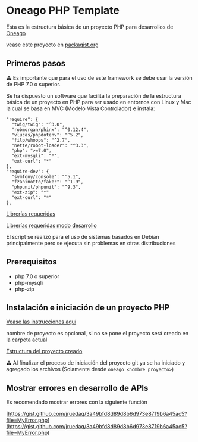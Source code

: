 # Oneago PHP Template

Esta es la estructura básica de un proyecto PHP para desarrollos de [Oneago](https://www.oneago.com)

vease este proyecto en [packagist.org](https://packagist.org/packages/oneago/oneago-php-template)

## Primeros pasos

⚠️  Es importante que para el uso de este framework se debe usar la versión de PHP 7.0 o superior.

Se ha dispuesto un software que facilita la preparación de la estructura básica de un proyecto en PHP para ser usado en entornos con Linux y Mac la cual se basa en MVC (Modelo Vista Controlador) e instala:

```
"require": {
  "twig/twig": "^3.0",
  "robmorgan/phinx": "^0.12.4",
  "vlucas/phpdotenv": "^5.2",
  "filp/whoops": "^2.7",
  "nette/robot-loader": "^3.3",
  "php": ">=7.0",
  "ext-mysqli": "*",
  "ext-curl": "*"
},
"require-dev": {
  "symfony/console": "^5.1",
  "fzaninotto/faker": "^1.9",
  "phpunit/phpunit": "^9.3",
  "ext-zip": "*"
  "ext-curl": "*"
},
```

[Librerías requeridas](https://www.notion.so/6dd7b5eb0c2e4054aefb86b1a63a165f)

[Librerías requeridas modo desarrollo](https://www.notion.so/32c9b7aa106c4469bd66c43c4af426ad)

El script se realizó para el uso de sistemas basados en Debian principalmente pero se ejecuta sin problemas en otras distribuciones

## Prerequisitos
- php 7.0 o superior
- php-mysqli
- php-zip

## Instalación e iniciación de un proyecto PHP

[Vease las instrucciones aquí](https://github.com/Oneago/installer/blob/main/README.md)

nombre de proyecto es opcional, si no se pone el proyecto será creado en la carpeta actual

[Estructura del proyecto creado](https://www.notion.so/f48490c8ca2848e8a2d83a6a436d61a6)

⚠️  Al finalizar el proceso de iniciación del proyecto git ya se ha iniciado y agregado los archivos (Solamente desde `oneago <nombre proyecto>`)

## Mostrar errores en desarrollo de APIs

Es recomendado mostrar errores con la siguiente función

[https://gist.github.com/jruedaq/3a49bfd8d89d8b6d973e8719b6a45ac5?file=MyError.php](https://gist.github.com/jruedaq/3a49bfd8d89d8b6d973e8719b6a45ac5?file=MyError.php)
